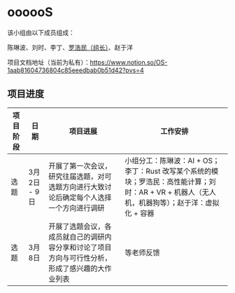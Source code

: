 # oooooS

该小组由以下成员组成：

陈琳波、刘时、李丁、[罗浩民（组长）](https://github.com/LuoHaomin)、赵于洋

项目文档地址（当前为私有）：https://www.notion.so/OS-1aab81604736804c85eeedbab0b51d42?pvs=4

## 项目进度


项目阶段| 日期| 项目进展| 工作安排
---|---|---|---
选题| 3月2日 - 9日| 开展了第一次会议，研究往届选题，对可选题方向进行大致讨论后确定每个人选择一个方向进行调研| 小组分工：陈琳波：AI + OS；李丁：Rust 改写某个系统的模块；罗浩民：高性能计算；刘时：AR + VR + 机器人（无人机，机器狗等）；赵于洋：虚拟化 + 容器
选题| 3月8日| 开展了选题会议，各成员就自己的调研内容分享和讨论了项目方向与可行性分析，形成了感兴趣的大作业列表| 等老师反馈